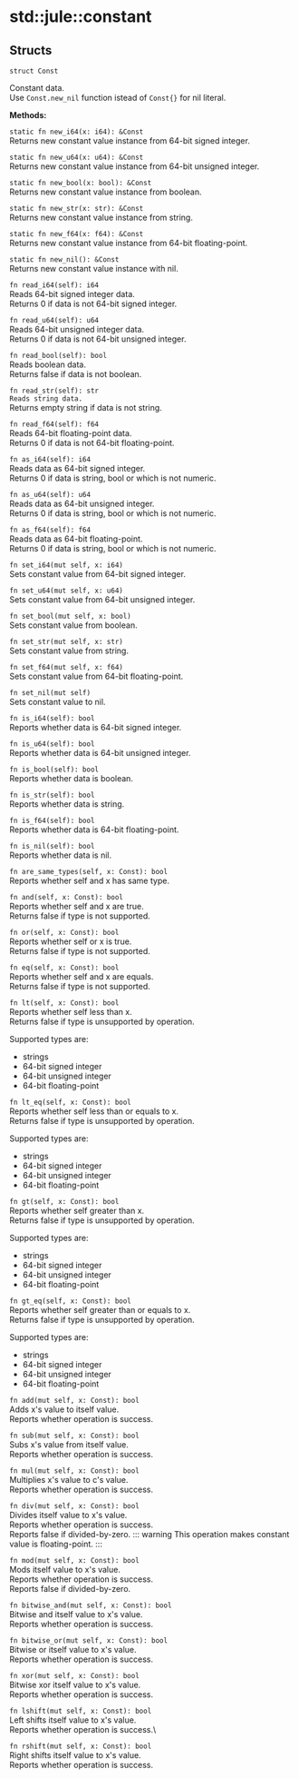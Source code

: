 # std::jule::constant

## Structs
```jule
struct Const
```
Constant data.\
Use `Const.new_nil` function istead of `Const{}` for nil literal.

**Methods:**

`static fn new_i64(x: i64): &Const`\
Returns new constant value instance from 64-bit signed integer.

`static fn new_u64(x: u64): &Const`\
Returns new constant value instance from 64-bit unsigned integer.

`static fn new_bool(x: bool): &Const`\
Returns new constant value instance from boolean.

`static fn new_str(x: str): &Const`\
Returns new constant value instance from string.

`static fn new_f64(x: f64): &Const`\
Returns new constant value instance from 64-bit floating-point.

`static fn new_nil(): &Const`\
Returns new constant value instance with nil. 

`fn read_i64(self): i64`\
Reads 64-bit signed integer data.\
Returns 0 if data is not 64-bit signed integer.

`fn read_u64(self): u64`\
Reads 64-bit unsigned integer data.\
Returns 0 if data is not 64-bit unsigned integer.

`fn read_bool(self): bool`\
Reads boolean data.\
Returns false if data is not boolean.

`fn read_str(self): str`\
`Reads string data.`\
Returns empty string if data is not string.

`fn read_f64(self): f64`\
Reads 64-bit floating-point data.\
Returns 0 if data is not 64-bit floating-point.

`fn as_i64(self): i64`\
Reads data as 64-bit signed integer.\
Returns 0 if data is string, bool or which is not numeric.

`fn as_u64(self): u64`\
Reads data as 64-bit unsigned integer.\
Returns 0 if data is string, bool or which is not numeric.

`fn as_f64(self): f64`\
Reads data as 64-bit floating-point.\
Returns 0 if data is string, bool or which is not numeric.

`fn set_i64(mut self, x: i64)`\
Sets constant value from 64-bit signed integer.

`fn set_u64(mut self, x: u64)`\
Sets constant value from 64-bit unsigned integer.

`fn set_bool(mut self, x: bool)`\
Sets constant value from boolean.

`fn set_str(mut self, x: str)`\
Sets constant value from string.

`fn set_f64(mut self, x: f64)`\
Sets constant value from 64-bit floating-point.

`fn set_nil(mut self)`\
Sets constant value to nil.

`fn is_i64(self): bool`\
Reports whether data is 64-bit signed integer.

`fn is_u64(self): bool`\
Reports whether data is 64-bit unsigned integer.

`fn is_bool(self): bool`\
Reports whether data is boolean.

`fn is_str(self): bool`\
Reports whether data is string.

`fn is_f64(self): bool`\
Reports whether data is 64-bit floating-point.

`fn is_nil(self): bool`\
Reports whether data is nil.

`fn are_same_types(self, x: Const): bool`\
Reports whether self and x has same type.

`fn and(self, x: Const): bool`\
Reports whether self and x are true.\
Returns false if type is not supported.

`fn or(self, x: Const): bool`\
Reports whether self or x is true.\
Returns false if type is not supported.

`fn eq(self, x: Const): bool`\
Reports whether self and x are equals.\
Returns false if type is not supported. 

`fn lt(self, x: Const): bool`\
Reports whether self less than x.\
Returns false if type is unsupported by operation.

Supported types are:
- strings
- 64-bit signed integer
- 64-bit unsigned integer
- 64-bit floating-point

`fn lt_eq(self, x: Const): bool`\
Reports whether self less than or equals to x.\
Returns false if type is unsupported by operation.

Supported types are:
- strings
- 64-bit signed integer
- 64-bit unsigned integer
- 64-bit floating-point

`fn gt(self, x: Const): bool`\
Reports whether self greater than x.\
Returns false if type is unsupported by operation.

Supported types are:
- strings
- 64-bit signed integer
- 64-bit unsigned integer
- 64-bit floating-point

`fn gt_eq(self, x: Const): bool`\
Reports whether self greater than or equals to x.\
Returns false if type is unsupported by operation.

Supported types are:
- strings
- 64-bit signed integer
- 64-bit unsigned integer
- 64-bit floating-point

`fn add(mut self, x: Const): bool`\
Adds x's value to itself value.\
Reports whether operation is success.

`fn sub(mut self, x: Const): bool`\
Subs x's value from itself value.\
Reports whether operation is success.

`fn mul(mut self, x: Const): bool`\
Multiplies x's value to c's value.\
Reports whether operation is success.

`fn div(mut self, x: Const): bool`\
Divides itself value to x's value.\
Reports whether operation is success.\
Reports false if divided-by-zero.
::: warning
This operation makes constant value is floating-point.
:::

`fn mod(mut self, x: Const): bool`\
Mods itself value to x's value.\
Reports whether operation is success.\
Reports false if divided-by-zero.

`fn bitwise_and(mut self, x: Const): bool`\
Bitwise and itself value to x's value.\
Reports whether operation is success.

`fn bitwise_or(mut self, x: Const): bool`\
Bitwise or itself value to x's value.\
Reports whether operation is success.

`fn xor(mut self, x: Const): bool`\
Bitwise xor itself value to x's value.\
Reports whether operation is success.

`fn lshift(mut self, x: Const): bool`\
Left shifts itself value to x's value.\
Reports whether operation is success.\

`fn rshift(mut self, x: Const): bool`\
Right shifts itself value to x's value.\
Reports whether operation is success. 